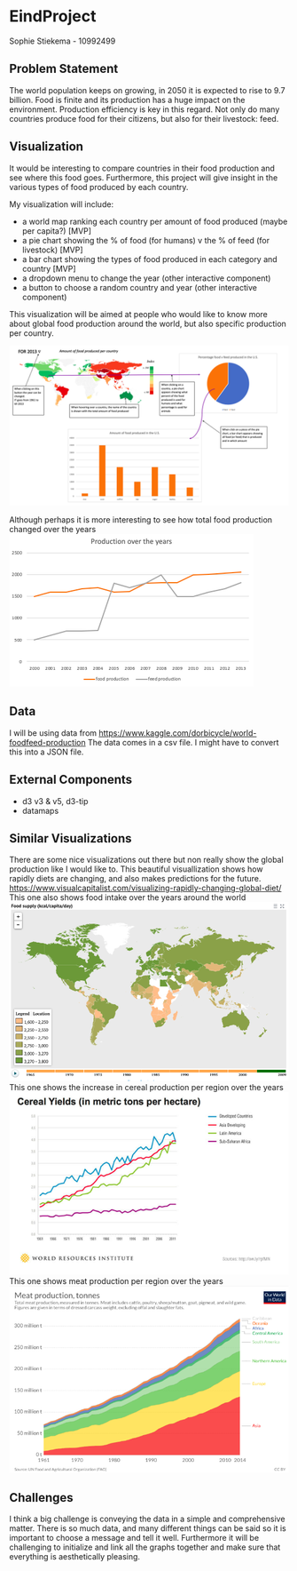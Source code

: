 # EindProject
Sophie Stiekema - 10992499
## Problem Statement
The world population keeps on growing, in 2050 it is expected to rise to 9.7 billion.
Food is finite and its production has a huge impact on the environment. Production efficiency is key in this regard.
Not only do many countries produce food for their citizens, but also for their livestock:
feed.

## Visualization
It would be interesting to compare countries in their food production and see where this food goes. Furthermore, this project will give insight in the various types of food produced by each country.

My visualization will include:
- a world map ranking each country per amount of food produced (maybe per capita?) [MVP]
- a pie chart showing the % of food (for humans) v the % of feed (for livestock) [MVP]
- a bar chart showing the types of food produced in each category and country [MVP]
- a dropdown menu  to change the year (other interactive component)
- a button to choose a random country and year (other interactive component)

This visualization will be aimed at people who would like to know more about global food production around the world, but also specific production per country.

![Project idea](assets/README-189d12f3.png)

Although perhaps it is more interesting to see how total food production changed over the years
![Linegraph](assets/README-564a4dd3.png)

## Data
I will be using data from https://www.kaggle.com/dorbicycle/world-foodfeed-production
The data comes in a csv file. I might have to convert this into a JSON file.

## External Components
- d3 v3 & v5, d3-tip
- datamaps

## Similar Visualizations
There are some nice visualizations out there but non really show the global production like I would like to.
This beautiful visuallization shows how rapidly diets are changing, and also makes predictions for the future.
https://www.visualcapitalist.com/visualizing-rapidly-changing-global-diet/
This one also shows food intake over the years around the world
![worldkcal](assets/README-8e449bed.png)\
This one shows the increase in cereal production per region over the years
![cerealproduction](assets/README-571f0622.png)
This one shows meat production per region over the years
![meatproduction](assets/README-7af4988a.png)

## Challenges
I think a big challenge is conveying the data in a simple and comprehensive matter.
There is so much data, and many different things can be said so it is important to choose a message and tell it well.
Furthermore it will be challenging to initialize and link all the graphs together and make sure that everything is aesthetically pleasing.

